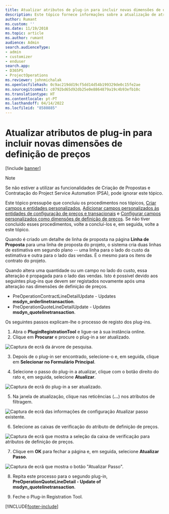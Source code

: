 ```yaml
---
title: Atualizar atributos de plug-in para incluir novas dimensões de definição de preços
description: Este tópico fornece informações sobre a atualização de atributos de plug-in para dimensões de definição de preços.
author: Rumant
ms.custom: ''
ms.date: 11/19/2018
ms.topic: article
ms.author: rumant
audience: Admin
search.audienceType:
- admin
- customizer
- enduser
search.app:
- D365PS
- ProjectOperations
ms.reviewer: johnmichalak
ms.openlocfilehash: 0c9ac219dd19cf5dd14d54b199329de0c15fe2ae
ms.sourcegitcommit: c0792bd65d92db25e0e8864879a19c4b93efb10c
ms.translationtype: HT
ms.contentlocale: pt-PT
ms.lasthandoff: 04/14/2022
ms.locfileid: "8580885"
---
```

# <a name="update-plug-in-attributes-to-include-new-pricing-dimensions"></a>Atualizar atributos de plug-in para incluir novas dimensões de definição de preços

[!include [banner](../includes/psa-now-project-operations.md)]

> [!NOTE]
> Se não estiver a utilizar as funcionalidades de Criação de Propostas e Contratação do Project Service Automation (PSA), pode ignorar este tópico.

Este tópico pressupõe que concluiu os procedimentos nos tópicos, [Criar campos e entidades personalizados](create-custom-fields-entities.md), [Adicionar campos personalizados às entidades de configuração de preços e transacionais](field-references.md) e [Configurar campos personalizados como dimensões de definição de preços](set-up-pricing-dimensions.md). Se não tiver concluído esses procedimentos, volte a concluí-los e, em seguida, volte a este tópico.

Quando é criado um detalhe de linha de proposta na página **Linha de Proposta** para uma linha de proposta do projeto, o sistema cria duas linhas de estimativa em segundo plano -- uma linha para o lado do custo da estimativa e outra para o lado das vendas. É o mesmo para os itens de contrato do projeto.

Quando altera uma quantidade ou um campo no lado do custo, essa alteração é propagada para o lado das vendas. Isto é possível devido aos seguintes plug-ins que devem ser registados novamente após uma alteração nas dimensões de definição de preços.

- PreOperationContractLineDetailUpdate - Updates **msdyn_orderlinetransaction**.
- PreOperationQuoteLineDetailUpdate - Updates **msdyn_quotelinetransaction**.

Os seguintes passos explicam-lhe o processo de registo dos plug-ins.

1. Abra o **PluginRegistrationTool** e ligue-se à sua instância online.
2. Clique em **Procurar** e procure o plug-in a ser atualizado.

 ![Captura de ecrã da árvore de pesquisa.](media/PRT-1.png)

3. Depois de o plug-in ser encontrado, selecione-o e, em seguida, clique em **Selecionar no Formulário Principal**.

4. Selecione o passo do plug-in a atualizar, clique com o botão direito do rato e, em seguida, selecione **Atualizar**.

 ![Captura de ecrã do plug-in a ser atualizado.](media/PRT-2.png)
 
5. Na janela de atualização, clique nas reticências (**...**) nos atributos de filtragem.

 ![Captura de ecrã das informações de configuração Atualizar passo existente.](media/PRT-3.png)
 
6. Selecione as caixas de verificação do atributo de definição de preços.

 ![Captura de ecrã que mostra a seleção da caixa de verificação para atributos de definição de preços.](media/PRT-4.png)

7. Clique em **OK** para fechar a página e, em seguida, selecione **Atualizar Passo**.

 ![Captura de ecrã que mostra o botão "Atualizar Passo".](media/PRT-5.png)
 
8. Repita este processo para o segundo plug-in, **PreOperationQuoteLineDetail - Update of msdyn_quotelinetransaction**.

9. Feche o Plug-in Registration Tool.



[!INCLUDE[footer-include](../includes/footer-banner.md)]
